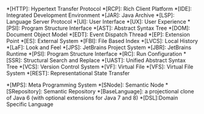 *[HTTP]: Hypertext Transfer Protocol
*[RCP]: Rich Client Platform
*[IDE]: Integrated Development Environment
*[JAR]: Java Archive
*[LSP]: Language Server Protocol
*[UI]: User Interface
*[UX]: User Experience
*[PSI]: Program Structure Interface
*[AST]: Abstract Syntax Tree
*[DOM]: Document Object Model
*[EDT]: Event Dispatch Thread
*[EP]: Extension Point
*[ES]: External System
*[FBI]: File Based Index
*[LVCS]: Local History
*[LaF]: Look and Feel
*[JPS]: JetBrains Project System
*[JBR]: JetBrains Runtime
*[PSI]: Program Structure Interface
*[RC]: Run Configuration
*[SSR]: Structural Search and Replace
*[UAST]: Unified Abstract Syntax Tree
*[VCS]: Version Control System
*[VF]: Virtual File
*[VFS]: Virtual File System
*[REST]: Representational State Transfer

*[MPS]: Meta Programming System
*[SNode]: Semantic Node
*[SRepository]: Semantic Repository
*[BaseLanguage]: a projectional clone of Java 6 (with optional extensions for Java 7 and 8)
*[DSL]:Domain Specific Language
